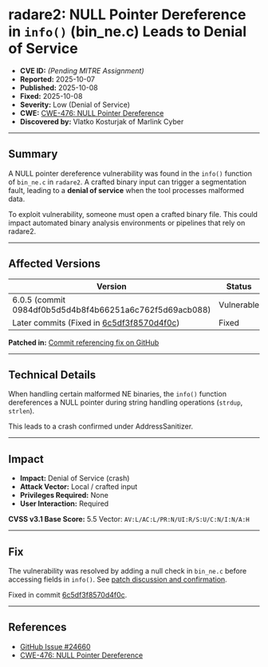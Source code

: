 # radare2: NULL Pointer Dereference in `info()` (bin_ne.c) Leads to Denial of Service

- **CVE ID:** *(Pending MITRE Assignment)*
- **Reported:** 2025-10-07
- **Published:** 2025-10-08
- **Fixed:** 2025-10-08
- **Severity:** Low (Denial of Service)
- **CWE:** [CWE-476: NULL Pointer Dereference](https://cwe.mitre.org/data/definitions/476.html)
- **Discovered by:** Vlatko Kosturjak of Marlink Cyber

---

## Summary

A NULL pointer dereference vulnerability was found in the `info()` function of `bin_ne.c` in `radare2`. A crafted binary input can trigger a segmentation fault, leading to a **denial of service** when the tool processes malformed data.

To exploit vulnerability, someone must open a crafted binary file. This could impact automated binary analysis environments or pipelines that rely on radare2.

---

## Affected Versions

| Version | Status |
|----------|---------|
| 6.0.5 (commit 0984df0b5d5d4b8f4b66251a6c762f5d69acb088) | Vulnerable |
| Later commits (Fixed in [6c5df3f8570d4f0c](https://github.com/radareorg/radare2/commit/6c5df3f8570d4f0c360681c08241ad8af3b919fd)) | Fixed |

**Patched in:** [Commit referencing fix on GitHub](https://github.com/radareorg/radare2/issues/24660)

---

## Technical Details

When handling certain malformed NE binaries, the `info()` function dereferences a NULL pointer during string handling operations (`strdup`, `strlen`).

This leads to a crash confirmed under AddressSanitizer.

---

## Impact

- **Impact:** Denial of Service (crash)
- **Attack Vector:** Local / crafted input
- **Privileges Required:** None
- **User Interaction:** Required

**CVSS v3.1 Base Score:** 5.5
Vector: `AV:L/AC:L/PR:N/UI:R/S:U/C:N/I:N/A:H`

---

## Fix

The vulnerability was resolved by adding a null check in `bin_ne.c` before accessing fields in `info()`.
See [patch discussion and confirmation](https://github.com/radareorg/radare2/issues/24660).

Fixed in commit [6c5df3f8570d4f0c](https://github.com/radareorg/radare2/commit/6c5df3f8570d4f0c360681c08241ad8af3b919fd).

---

## References

- [GitHub Issue #24660](https://github.com/radareorg/radare2/issues/24660)
- [CWE-476: NULL Pointer Dereference](https://cwe.mitre.org/data/definitions/476.html)

